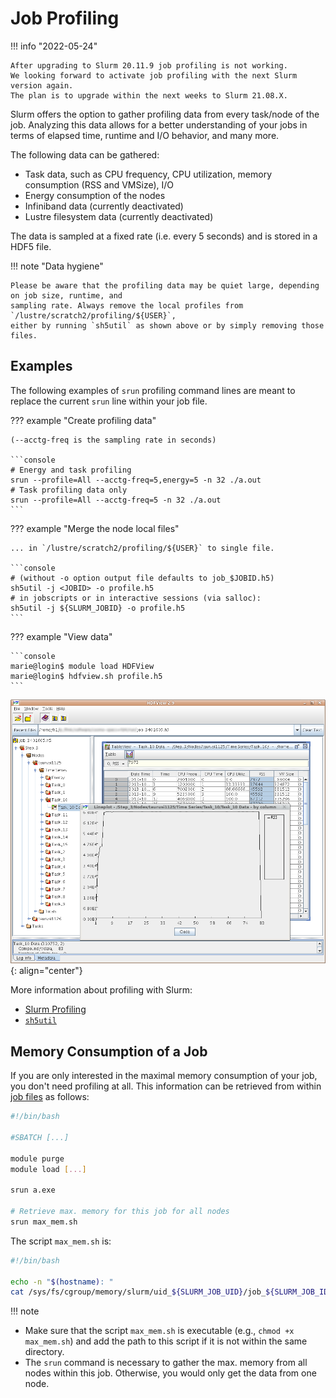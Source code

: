 # Job Profiling

!!! info "2022-05-24"

    After upgrading to Slurm 20.11.9 job profiling is not working.
    We looking forward to activate job profiling with the next Slurm version again.
    The plan is to upgrade within the next weeks to Slurm 21.08.X.

Slurm offers the option to gather profiling data from every task/node of the job. Analyzing this
data allows for a better understanding of your jobs in terms of elapsed time, runtime and I/O
behavior, and many more.

The following data can be gathered:

* Task data, such as CPU frequency, CPU utilization, memory consumption (RSS and VMSize), I/O
* Energy consumption of the nodes
* Infiniband data (currently deactivated)
* Lustre filesystem data (currently deactivated)

The data is sampled at a fixed rate (i.e. every 5 seconds) and is stored in a HDF5 file.

!!! note "Data hygiene"

    Please be aware that the profiling data may be quiet large, depending on job size, runtime, and
    sampling rate. Always remove the local profiles from `/lustre/scratch2/profiling/${USER}`,
    either by running `sh5util` as shown above or by simply removing those files.

## Examples

The following examples of `srun` profiling command lines are meant to replace the current `srun`
line within your job file.

??? example "Create profiling data"

    (--acctg-freq is the sampling rate in seconds)

    ```console
    # Energy and task profiling
    srun --profile=All --acctg-freq=5,energy=5 -n 32 ./a.out
    # Task profiling data only
    srun --profile=All --acctg-freq=5 -n 32 ./a.out
    ```

??? example "Merge the node local files"

    ... in `/lustre/scratch2/profiling/${USER}` to single file.

    ```console
    # (without -o option output file defaults to job_$JOBID.h5)
    sh5util -j <JOBID> -o profile.h5
    # in jobscripts or in interactive sessions (via salloc):
    sh5util -j ${SLURM_JOBID} -o profile.h5
    ```

??? example "View data"

    ```console
    marie@login$ module load HDFView
    marie@login$ hdfview.sh profile.h5
    ```

![HDFView Memory](misc/hdfview_memory.png)
{: align="center"}

More information about profiling with Slurm:

- [Slurm Profiling](http://slurm.schedmd.com/hdf5_profile_user_guide.html)
- [`sh5util`](http://slurm.schedmd.com/sh5util.html)

## Memory Consumption of a Job

If you are only interested in the maximal memory consumption of your job, you don't need profiling
at all. This information can be retrieved from within [job files](../jobs_and_resources/slurm.md#batch-jobs) as follows:

```bash
#!/bin/bash

#SBATCH [...]

module purge
module load [...]

srun a.exe

# Retrieve max. memory for this job for all nodes
srun max_mem.sh
```

The script `max_mem.sh` is:

```bash
#!/bin/bash

echo -n "$(hostname): "
cat /sys/fs/cgroup/memory/slurm/uid_${SLURM_JOB_UID}/job_${SLURM_JOB_ID}/memory.max_usage_in_bytes
```

!!! note

  * Make sure that the script `max_mem.sh` is executable (e.g., `chmod +x max_mem.sh`) and add the
    path to this script if it is not within the same directory.
  * The `srun` command is necessary to gather the max. memory from all nodes within this job.
    Otherwise, you would only get the data from one node.
